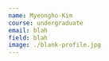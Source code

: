 ```yaml
---
name: Myeongho-Kim
course: undergraduate
email: blah
field: blah
image: ./blank-profile.jpg
---
```

